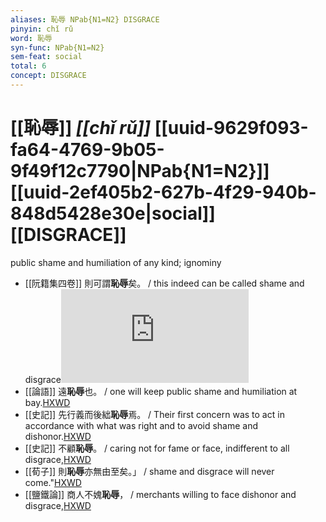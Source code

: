 ```yaml
---
aliases: 恥辱 NPab{N1=N2} DISGRACE
pinyin: chǐ rǔ
word: 恥辱
syn-func: NPab{N1=N2}
sem-feat: social
total: 6
concept: DISGRACE 
---
```

# [[恥辱]] *[[chǐ rǔ]]*  [[uuid-9629f093-fa64-4769-9b05-9f49f12c7790|NPab{N1=N2}]] [[uuid-2ef405b2-627b-4f29-940b-848d5428e30e|social]] [[DISGRACE]]
public shame and humiliation of any kind; ignominy
 - [[阮籍集四卷]] 則可謂**恥辱**矣。 / this indeed can be called shame and disgrace![HXWD](https://hxwd.org/textview.html?location=CH2b1558_CHANT_004-18a.54)
 - [[論語]] 遠**恥辱**也。 / one will keep public shame and humiliation at bay.[HXWD](https://hxwd.org/textview.html?location=KR1h0004_tls_001-13a.6)
 - [[史記]] 先行義而後絀**恥辱**焉。 / Their first concern was to act in accordance with what was right and to avoid shame and dishonor.[HXWD](https://hxwd.org/textview.html?location=KR2a0001_tls_030-11a.6)
 - [[史記]] 不顧**恥辱**。 / caring not for fame or face, indifferent to all disgrace,[HXWD](https://hxwd.org/textview.html?location=KR2a0001_tls_126-7a.56)
 - [[荀子]] 則**恥辱**亦無由至矣。」 / shame and disgrace will never come."[HXWD](https://hxwd.org/textview.html?location=KR3a0002_tls_030-4a.1)
 - [[鹽鐵論]] 商人不媿**恥辱**， / merchants willing to face dishonor and disgrace,[HXWD](https://hxwd.org/textview.html?location=KR3a0006_tls_004-20a.8)